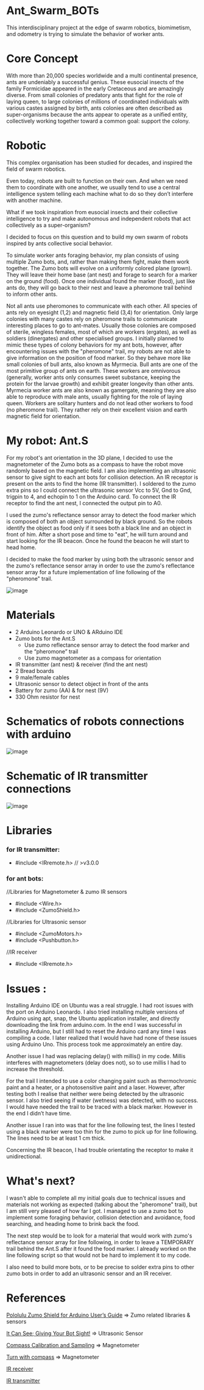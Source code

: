 # Ant_Swarm_BOTs
This interdisciplinary project at the edge of swarm robotics, biomimetism, and odometry is trying to simulate the behavior of worker ants.

# Core Concept

With more than 20,000 species worldwide and a multi continental presence, ants are undeniably a successful genius. These eusocial insects of the family Formicidae appeared in the early Cretaceous and are amazingly diverse. From small colonies of predatory ants that fight for the role of laying queen, to large colonies of millions of coordinated individuals with various castes assigned by birth, ants colonies are often described as super-organisms because the ants appear to operate as a unified entity, collectively working together toward a common goal: support the colony.

# Robotic

This complex organisation has been studied for decades, and inspired the field of swarm robotics.

Even today, robots are built to function on their own. And when we need them to coordinate with one another, we usually tend to use a central intelligence system telling each machine what to do so they don’t interfere with another machine. 

What if we took inspiration from eusocial insects and their collective intelligence to try and make autonomous and independent robots that act collectively as a super-organism?

I decided to focus on this question and to build my own swarm of robots inspired by ants collective social behavior.  

To simulate worker ants foraging behavior, my plan consists of using multiple Zumo bots, and, rather than making them fight, make them work together. The Zumo bots will evolve on a uniformly colored plane (grown). They will leave their home base (ant nest) and forage to search for a marker on the ground (food). Once one individual found the marker (food), just like ants do, they will go back to their nest and leave a pheromone trail behind to inform other ants.

Not all ants use pheromones to communicate with each other. All species of ants rely on eyesight (1,2) and magnetic field (3,4) for orientation. Only large colonies with many castes rely on pheromone trails to communicate interesting places to go to ant-mates. Usually those colonies are composed of sterile, wingless females, most of which are workers (ergates), as well as soldiers (dinergates) and other specialised groups. I initially planned to mimic these types of colony behaviors for my ant bots, however, after encountering issues with the "pheromone" trail, my robots are not able to give information on the position of food marker. So they behave more like small colonies of bull ants, also known as Myrmecia. Bull ants are one of the most primitive group of ants on earth. These workers are omnivorous (generally, worker ants only consumes sweet substance, keeping the protein for the larvae growth) and exhibit greater longevity than other ants. Myrmecia worker ants are also known as gamergate, meaning they are also able to reproduce with male ants, usually fighting for the role of laying queen. Workers are solitary hunters and do not lead other workers to food (no pheromone trail). They rather rely on their excellent vision and earth magnetic field for orientation.


# My robot: Ant.S

For my robot's ant orientation in the 3D plane, I decided to use the magnetometer of the Zumo bots as a compass to have the robot move randomly based on the magnetic field. I am also implementing an ultrasonic sensor to give sight to each ant bots for collision detection. An IR receptor is present on the ants to find the home (IR transmitter).
I soldered to the zumo extra pins so I could connect the ultrasonic sensor Vcc to 5V, Gnd to Gnd, trigpin to 4, and echopin to 1 on the Arduino card. To connect the IR receptor to find the ant nest, I connected the output pin to A0.

I used the zumo's reflectance sensor array to detect the food marker which is composed of both an object surrounded by black ground. So the robots identify the object as food only if it sees both a black line and an object in front of him. After a short pose and time to "eat", he will turn around and start looking for the IR beacon. Once he found the beacon he will start to head home.

I decided to make the food marker by using both the ultrasonic sensor and the zumo's reflectance sensor array in order to use the zumo's reflectance sensor array for a future implementation of line following of the "pheromone" trail.

![image](https://api.projects.cri-paris.org/api/projects/7qrxPKl2/images/61bc736104e1d685876b49a5)

# Materials

- 2 Arduino Leonardo or UNO & ARduino IDE
- Zumo bots for the Ant.S 
    - Use zumo reflectance sensor array to detect the food marker and the “pheromone” trail
    - Use zumo magnetometer as a compass for orientation
- IR transmitter (ant nest) & receiver (find the ant nest)
- 2 Bread boards 
- 9 male/female cables
- Ultrasonic sensor to detect object in front of the ants
- Battery for zumo (AA) & for nest (9V)
- 330 Ohm resistor for nest

# Schematics of robots connections with arduino

![image](https://api.projects.cri-paris.org/api/projects/7qrxPKl2/resources/61bca2db34fd90bcbf6b49cd)

# Schematic of IR transmitter connections

![image](https://api.projects.cri-paris.org/api/projects/7qrxPKl2/resources/61bca3fab9de1252946b4a15)

# Libraries

### for IR transmitter:
- #include <IRremote.h> // >v3.0.0

### for ant bots:
//Libraries for Magnetometer & zumo IR sensors
- #include <Wire.h>
- #include <ZumoShield.h>

//Libraries for Ultrasonic sensor
- #include <ZumoMotors.h>
- #include <Pushbutton.h>

//IR receiver
- #include <IRremote.h>

# Issues :

Installing Arduino IDE on Ubuntu was a real struggle. I had root issues with the port on Arduino Leonardo. I also tried installing multiple versions of Arduino using apt, snap, the Ubuntu application installer, and directly downloading the link from arduino.com. In the end I was successful in installing Arduino, but I still had to reset the Arduino card any time I was compiling a code. I later realized that I would have had none of these issues using Arduino Uno. This process took me approximately an entire day.

Another issue I had was replacing delay() with millis() in my code.
Millis interferes with magnetometers (delay does not), so to use millis I had to increase the threshold.

For the trail I intended to use a color changing paint such as thermochromic paint and a heater, or a photosensitive paint and a laser. However, after testing both I realise that neither were being detected by the ultrasonic sensor. I also tried seeing if water (wetness) was detected, with no success. I would have needed the trail to be traced with a black marker. However in the end I didn’t have time. 

Another issue I ran into was that for the line following test, the lines I tested using a black marker were too thin for the zumo to pick up for line following. The lines need to be at least 1 cm thick. 

Concerning the IR beacon, I had trouble orientating the receptor to make it unidirectional.

# What's next?

I wasn't able to complete all my initial goals due to technical issues and materials not working as expected (talking about the "pheromone" trail), but I am still very pleased of how far I got. I managed to use a zumo bot to implement some foraging behavior, collision detection and avoidance, food searching, and heading home to brink back the food.

The next step would be to look for a material that would work with zumo's reflectance sensor array for line following, in order to leave a TEMPORARY trail behind the Ant.S after it found the food marker. I already worked on the line following script so that would not be hard to implement it to my code.

I also need to build more bots, or to be precise to solder extra pins to other zumo bots in order to add an ultrasonic sensor and an IR receiver.

# References

[Pololulu Zumo Shield for Arduino User’s Guide](https://www.generationrobots.com/media/user-guide-zumo-robot-for-arduino.pdf) ⇒ Zumo related libraries & sensors

[It Can See; Giving Your Bot Sight!](https://www.intelisecure.com/it-can-see-giving-your-bot-sight/) ⇒ Ultrasonic Sensor

[Compass Calibration and Sampling](https://www.cs.lafayette.edu/~pfaffmaj/courses/s15/cs106l/zumo_robot_labs/lab04/) ⇒ Magnetometer

[Turn with compass](https://www.pololu.com/docs/0J57/7.f) ⇒ Magnetometer

[IR receiver](https://forum.arduino.cc/t/ir-receiver-continuous-signal/391770/5)

[IR transmitter](https://mschoeffler.com/2021/05/01/arduino-tutorial-ir-transmitter-and-ir-receiver-hx-m121-hx-53-ky-005-ky-022-keyes-iduino-open-smart/)

